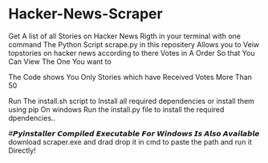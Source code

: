 # Hacker-News-Scraper
Get A list of all Stories on Hacker News Rigth in your terminal with one command 
The Python Script scrape.py in this repositery Allows you to Veiw topstories on hacker news according to there Votes in A Order So that You Can View The One You want to 


The Code shows You Only Stories which have Received Votes More Than 50


Run The install.sh script to Install all required dependencies or install them using pip
On windows Run the install.py file to install the required dpendencies..

#𝙋𝙮𝙞𝙣𝙨𝙩𝙖𝙡𝙡𝙚𝙧 𝘾𝙤𝙢𝙥𝙞𝙡𝙚𝙙 𝙀𝙭𝙚𝙘𝙪𝙩𝙖𝙗𝙡𝙚 𝙁𝙤𝙧 𝙒𝙞𝙣𝙙𝙤𝙬𝙨 𝙄𝙨 𝘼𝙡𝙨𝙤 𝘼𝙫𝙖𝙞𝙡𝙖𝙗𝙡𝙚
download scraper.exe and drad drop it in cmd to paste the path and run it Directly!

